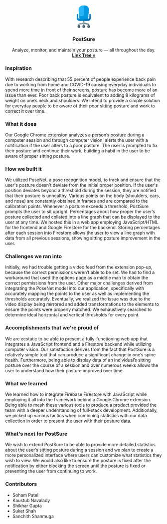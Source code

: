 <p align="center">
    <img src="images/chair256.png" alt="PostSure" width="72" height="72">
</p>

<h3 align="center">PostSure</h3>

<p align="center">
    Analyze, monitor, and maintain your posture — all throughout the day.
    <br>
    <a href="https://linktr.ee/suket_shah"><strong>Link Tree »</strong></a>
</p>

<h3>Inspiration</h3>
<p>With research describing that 55 percent of people experience back pain due to working from home and COVID-19 causing everyday individuals to spend more time in front of their screens, posture has become more of an issue than ever. Poor back posture is equivalent to adding 8 kilograms of weight on one’s neck and shoulders. We intend to provide a simple solution for everyday people to be aware of their poor sitting posture and work to correct it over time.</p>

<h3>What it does</h3>
Our Google Chrome extension analyzes a person’s posture during a computer session and through computer vision, alerts the user with a notification if the user alters to a poor posture. The user is prompted to fix their posture and continue their work, building a habit in the user to be aware of proper sitting posture.

<h3>How we built it</h3>
<p>We utilized PoseNet, a pose recognition model, to track and ensure that the user's posture doesn't deviate from the initial proper position. If the user's position deviates beyond a threshold during the session, they are notified that their posture is unhealthy. Various points on the body (shoulders, ears, and nose) are constantly obtained in frames and are compared to the calibration points. Whenever a posture exceeds a threshold, PostSure prompts the user to sit upright. Percentages about how proper the user’s posture collected and collated into a line graph that can be displayed to the user at any time. We hosted this in a web app employing JavaScript/HTML for the frontend and Google Firestore for the backend. Storing percentages after each session into Firestore allows the user to view a line graph with data from all previous sessions, showing sitting posture improvement in the user.</p>

<h3>Challenges we ran into</h3>
<p>Initially, we had trouble getting a video feed from the extension pop-up, because the correct permissions weren’t able to be set. We had to find a workaround that used the options page as a middle man to obtain the correct permissions from the user. Other major challenges derived from integrating the PoseNet model into our application, specifically with accurately mapping the points to the user as well as implementing the thresholds accurately. Eventually, we realized the issue was due to the video display being mirrored and added transformations to the elements to ensure the points were properly matched. We exhaustively searched to determine ideal horizontal and vertical thresholds for every point.</p>

<h3>Accomplishments that we're proud of</h3>
<p>We are ecstatic to be able to present a fully-functioning web app that integrates a JavaScript frontend and a Firestore backend while utilizing computer vision. Our satisfaction derives from the fact that PostSure is a relatively simple tool that can produce a significant change in one’s spine health. Furthermore, being able to display data of an individual’s sitting posture over the course of a session and over numerous weeks allows the user to understand how their posture improved over time.</p>

<h3>What we learned</h3>
<p>We learned how to integrate Firebase Firestore with JavaScript while employing it all into the framework behind a Google Chrome extension. Being able to mesh these various tools to produce a product provided the team with a deeper understanding of full-stack development. Additionally, we picked up various tactics when combining statistics with our data collection in order to present the user with their posture data.</p>

<h3>What's next for PostSure</h3>
<p>We wish to extend PostSure to be able to provide more detailed statistics about the user’s sitting posture during a session and we plan to create a more personalized interface where users can customize what statistics they wish to view. We would also like to ensure the posture is fixed after the notification by either blocking the screen until the posture is fixed or preventing the user from continuing to work.</p>

<h3>Contributors</h3>
    <p><ul>
    <li>Soham Patel</li>
    <li>Kaustub Navalady</li>
    <li>Shikhar Gupta</li>
    <li>Suket Shah</li>
    <li>Sanchith Shanmuga</li>
    </ul></p>

